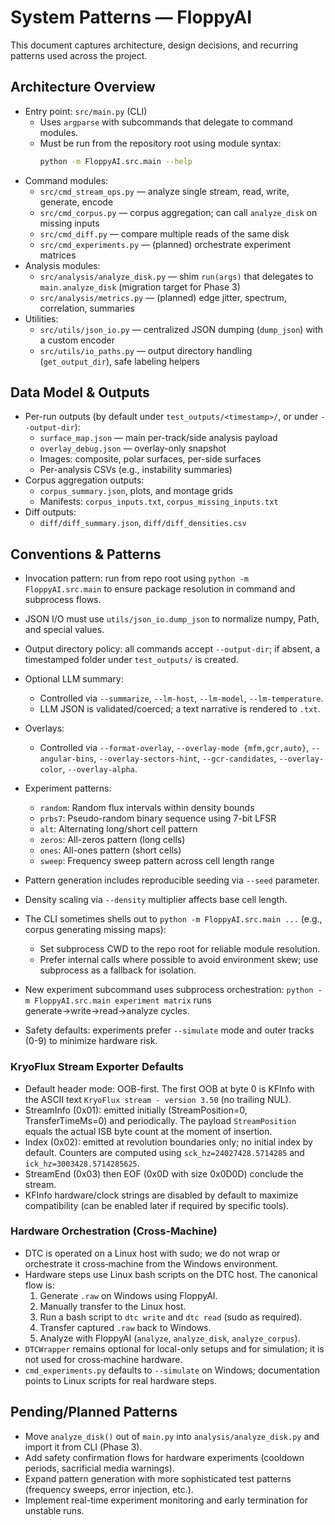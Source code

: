 # System Patterns — FloppyAI

This document captures architecture, design decisions, and recurring patterns used across the project.

## Architecture Overview

- Entry point: `src/main.py` (CLI)
  - Uses `argparse` with subcommands that delegate to command modules.
  - Must be run from the repository root using module syntax:
    ```bash
    python -m FloppyAI.src.main --help
    ```
- Command modules:
  - `src/cmd_stream_ops.py` — analyze single stream, read, write, generate, encode
  - `src/cmd_corpus.py` — corpus aggregation; can call `analyze_disk` on missing inputs
  - `src/cmd_diff.py` — compare multiple reads of the same disk
  - `src/cmd_experiments.py` — (planned) orchestrate experiment matrices
- Analysis modules:
  - `src/analysis/analyze_disk.py` — shim `run(args)` that delegates to `main.analyze_disk` (migration target for Phase 3)
  - `src/analysis/metrics.py` — (planned) edge jitter, spectrum, correlation, summaries
- Utilities:
  - `src/utils/json_io.py` — centralized JSON dumping (`dump_json`) with a custom encoder
  - `src/utils/io_paths.py` — output directory handling (`get_output_dir`), safe labeling helpers

## Data Model & Outputs

- Per-run outputs (by default under `test_outputs/<timestamp>/`, or under `--output-dir`):
  - `surface_map.json` — main per-track/side analysis payload
  - `overlay_debug.json` — overlay-only snapshot
  - Images: composite, polar surfaces, per-side surfaces
  - Per-analysis CSVs (e.g., instability summaries)
- Corpus aggregation outputs:
  - `corpus_summary.json`, plots, and montage grids
  - Manifests: `corpus_inputs.txt`, `corpus_missing_inputs.txt`
- Diff outputs:
  - `diff/diff_summary.json`, `diff/diff_densities.csv`

## Conventions & Patterns

- Invocation pattern: run from repo root using `python -m FloppyAI.src.main` to ensure package resolution in command and subprocess flows.
- JSON I/O must use `utils/json_io.dump_json` to normalize numpy, Path, and special values.
- Output directory policy: all commands accept `--output-dir`; if absent, a timestamped folder under `test_outputs/` is created.
- Optional LLM summary:
  - Controlled via `--summarize`, `--lm-host`, `--lm-model`, `--lm-temperature`.
  - LLM JSON is validated/coerced; a text narrative is rendered to `.txt`.
- Overlays:
  - Controlled via `--format-overlay`, `--overlay-mode {mfm,gcr,auto}`, `--angular-bins`, `--overlay-sectors-hint`, `--gcr-candidates`, `--overlay-color`, `--overlay-alpha`.
- Experiment patterns:
  - `random`: Random flux intervals within density bounds
  - `prbs7`: Pseudo-random binary sequence using 7-bit LFSR
  - `alt`: Alternating long/short cell pattern
  - `zeros`: All-zeros pattern (long cells)
  - `ones`: All-ones pattern (short cells)
  - `sweep`: Frequency sweep pattern across cell length range
- Pattern generation includes reproducible seeding via `--seed` parameter.
- Density scaling via `--density` multiplier affects base cell length.

- The CLI sometimes shells out to `python -m FloppyAI.src.main ...` (e.g., corpus generating missing maps):
  - Set subprocess CWD to the repo root for reliable module resolution.
  - Prefer internal calls where possible to avoid environment skew; use subprocess as a fallback for isolation.
- New experiment subcommand uses subprocess orchestration: `python -m FloppyAI.src.main experiment matrix` runs generate→write→read→analyze cycles.
- Safety defaults: experiments prefer `--simulate` mode and outer tracks (0-9) to minimize hardware risk.

### KryoFlux Stream Exporter Defaults

- Default header mode: OOB-first. The first OOB at byte 0 is KFInfo with the ASCII text `KryoFlux stream - version 3.50` (no trailing NUL).
- StreamInfo (0x01): emitted initially (StreamPosition=0, TransferTimeMs=0) and periodically. The payload `StreamPosition` equals the actual ISB byte count at the moment of insertion.
- Index (0x02): emitted at revolution boundaries only; no initial index by default. Counters are computed using `sck_hz=24027428.5714285` and `ick_hz=3003428.5714285625`.
- StreamEnd (0x03) then EOF (0x0D with size 0x0D0D) conclude the stream.
- KFInfo hardware/clock strings are disabled by default to maximize compatibility (can be enabled later if required by specific tools).

### Hardware Orchestration (Cross‑Machine)

- DTC is operated on a Linux host with sudo; we do not wrap or orchestrate it cross‑machine from the Windows environment.
- Hardware steps use Linux bash scripts on the DTC host. The canonical flow is:
  1) Generate `.raw` on Windows using FloppyAI.
  2) Manually transfer to the Linux host.
  3) Run a bash script to `dtc write` and `dtc read` (sudo as required).
  4) Transfer captured `.raw` back to Windows.
  5) Analyze with FloppyAI (`analyze`, `analyze_disk`, `analyze_corpus`).
- `DTCWrapper` remains optional for local-only setups and for simulation; it is not used for cross‑machine hardware.
- `cmd_experiments.py` defaults to `--simulate` on Windows; documentation points to Linux scripts for real hardware steps.

## Pending/Planned Patterns

- Move `analyze_disk()` out of `main.py` into `analysis/analyze_disk.py` and import it from CLI (Phase 3).
- Add safety confirmation flows for hardware experiments (cooldown periods, sacrificial media warnings).
- Expand pattern generation with more sophisticated test patterns (frequency sweeps, error injection, etc.).
- Implement real-time experiment monitoring and early termination for unstable runs.
